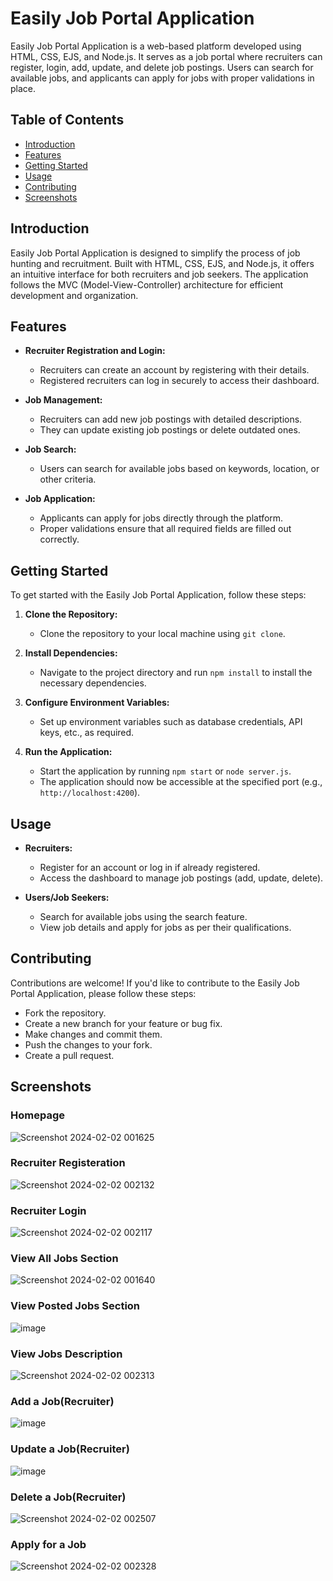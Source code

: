 # Easily Job Portal Application

Easily Job Portal Application is a web-based platform developed using HTML, CSS, EJS, and Node.js. It serves as a job portal where recruiters can register, login, add, update, and delete job postings. Users can search for available jobs, and applicants can apply for jobs with proper validations in place.

## Table of Contents

- [Introduction](#introduction)
- [Features](#features)
- [Getting Started](#getting-started)
- [Usage](#usage)
- [Contributing](#contributing)
- [Screenshots](#screenshots)

## Introduction

Easily Job Portal Application is designed to simplify the process of job hunting and recruitment. Built with HTML, CSS, EJS, and Node.js, it offers an intuitive interface for both recruiters and job seekers. The application follows the MVC (Model-View-Controller) architecture for efficient development and organization.

## Features

- **Recruiter Registration and Login:**
  - Recruiters can create an account by registering with their details.
  - Registered recruiters can log in securely to access their dashboard.

- **Job Management:**
  - Recruiters can add new job postings with detailed descriptions.
  - They can update existing job postings or delete outdated ones.

- **Job Search:**
  - Users can search for available jobs based on keywords, location, or other criteria.

- **Job Application:**
  - Applicants can apply for jobs directly through the platform.
  - Proper validations ensure that all required fields are filled out correctly.

## Getting Started

To get started with the Easily Job Portal Application, follow these steps:

1. **Clone the Repository:**
   - Clone the repository to your local machine using `git clone`.

2. **Install Dependencies:**
   - Navigate to the project directory and run `npm install` to install the necessary dependencies.

3. **Configure Environment Variables:**
   - Set up environment variables such as database credentials, API keys, etc., as required.

4. **Run the Application:**
   - Start the application by running `npm start` or `node server.js`.
   - The application should now be accessible at the specified port (e.g., `http://localhost:4200`).

## Usage

- **Recruiters:**
  - Register for an account or log in if already registered.
  - Access the dashboard to manage job postings (add, update, delete).
  
- **Users/Job Seekers:**
  - Search for available jobs using the search feature.
  - View job details and apply for jobs as per their qualifications.

## Contributing

Contributions are welcome! If you'd like to contribute to the Easily Job Portal Application, please follow these steps:

- Fork the repository.
- Create a new branch for your feature or bug fix.
- Make changes and commit them.
- Push the changes to your fork.
- Create a pull request.

## Screenshots

### Homepage
![Screenshot 2024-02-02 001625](https://github.com/Shinia-Gupta/Job-Portal-Application/assets/113818197/f728357b-02ab-427a-804d-fdd2f1c93205)

### Recruiter Registeration
![Screenshot 2024-02-02 002132](https://github.com/Shinia-Gupta/Job-Portal-Application/assets/113818197/76075d9c-dce0-4f1a-a8e9-c273ebf19e31)

### Recruiter Login
![Screenshot 2024-02-02 002117](https://github.com/Shinia-Gupta/Job-Portal-Application/assets/113818197/f2a9ee5d-39f4-49a6-b912-092a35fb2d78)

### View All Jobs Section
![Screenshot 2024-02-02 001640](https://github.com/Shinia-Gupta/Job-Portal-Application/assets/113818197/f9d9edbe-5cf0-4105-9d23-d783f0edacea)

### View Posted Jobs Section
![image](https://github.com/Shinia-Gupta/Job-Portal-Application/assets/113818197/0c34704a-a977-416a-8c0a-3df75e4492ad)

### View Jobs Description
![Screenshot 2024-02-02 002313](https://github.com/Shinia-Gupta/Job-Portal-Application/assets/113818197/6cc10538-1149-4ec4-be86-26794aba525f)

### Add a Job(Recruiter)
![image](https://github.com/Shinia-Gupta/Job-Portal-Application/assets/113818197/45112984-c975-449d-8b6c-93e97a3a6bfc)

### Update a Job(Recruiter)
![image](https://github.com/Shinia-Gupta/Job-Portal-Application/assets/113818197/d0b7bea6-bdbc-4a06-a1be-cf7f2b4c936e)

### Delete a Job(Recruiter)
![Screenshot 2024-02-02 002507](https://github.com/Shinia-Gupta/Job-Portal-Application/assets/113818197/84a0835a-134f-4091-902c-69ead30abca5)

### Apply for a Job
![Screenshot 2024-02-02 002328](https://github.com/Shinia-Gupta/Job-Portal-Application/assets/113818197/537c453b-9435-465a-a108-a540f80065d9)

